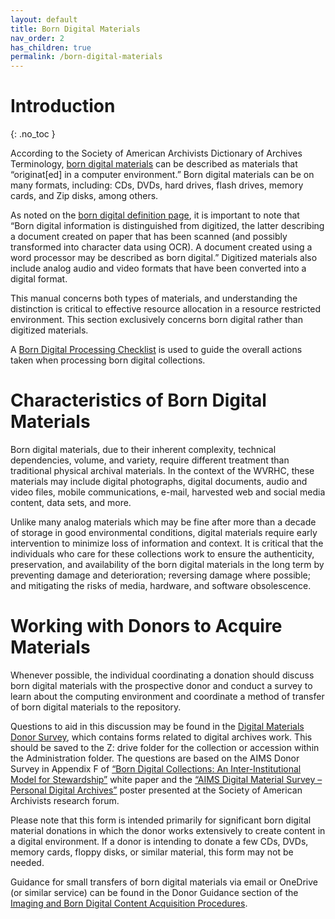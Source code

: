 ```yaml
---
layout: default
title: Born Digital Materials
nav_order: 2
has_children: true
permalink: /born-digital-materials
---
```

# Introduction
{: .no_toc }

According to the Society of American Archivists Dictionary of Archives Terminology, [born digital materials](https://dictionary.archivists.org/entry/born-digital.html) can be described as materials that “originat[ed] in a computer environment.” Born digital materials can be on many formats, including: CDs, DVDs, hard drives, flash drives, memory cards, and Zip disks, among others.  

As noted on the [born digital definition page](https://dictionary.archivists.org/entry/born-digital.html), it is important to note that “Born digital information is distinguished from digitized, the latter describing a document created on paper that has been scanned (and possibly transformed into character data using OCR). A document created using a word processor may be described as born digital.” Digitized materials also include analog audio and video formats that have been converted into a digital format. 

This manual concerns both types of materials, and understanding the distinction is critical to effective resource allocation in a resource restricted environment. This section exclusively concerns born digital rather than digitized materials.  

A [Born Digital Processing Checklist](https://elizajames.github.io/digital-preservation-documentation/assets/files/BornDigitalProcessingChecklist.docx) is used to guide the overall actions taken when processing born digital collections. 

# Characteristics of Born Digital Materials

Born digital materials, due to their inherent complexity, technical dependencies, volume, and variety, require different treatment than traditional physical archival materials. In the context of the WVRHC, these materials may include digital photographs, digital documents, audio and video files, mobile communications, e-mail, harvested web and social media content, data sets, and more.   

Unlike many analog materials which may be fine after more than a decade of storage in good environmental conditions, digital materials require early intervention to minimize loss of information and context. It is critical that the individuals who care for these collections work to ensure the authenticity, preservation, and availability of the born digital materials in the long term by preventing damage and deterioration; reversing damage where possible; and mitigating the risks of media, hardware, and software obsolescence.  

# Working with Donors to Acquire Materials

Whenever possible, the individual coordinating a donation should discuss born digital materials with the prospective donor and conduct a survey to learn about the computing environment and coordinate a method of transfer of born digital materials to the repository.  

Questions to aid in this discussion may be found in the [Digital Materials Donor Survey](https://elizajames.github.io/digital-preservation-documentation/assets/files/PreDonationDonorSurvey.docx), which contains forms related to digital archives work. This should be saved to the Z: drive folder for the collection or accession within the Administration folder. The questions are based on the AIMS Donor Survey in Appendix F of [“Born Digital Collections: An Inter-Institutional Model for Stewardship”](https://dcs.library.virginia.edu/files/2013/02/AIMS_final.pdf) white paper and the [“AIMS Digital Material Survey – Personal Digital Archives”](http://files.archivists.org/conference/dc2010/researchforum/MatienzoHandout.pdf) poster presented at the Society of American Archivists research forum. 

Please note that this form is intended primarily for significant born digital material donations in which the donor works extensively to create content in a digital environment. If a donor is intending to donate a few CDs, DVDs, memory cards, floppy disks, or similar material, this form may not be needed. 

Guidance for small transfers of born digital materials via email or OneDrive (or similar service) can be found in the Donor Guidance section of the [Imaging and Born Digital Content Acquisition Procedures](https://elizajames.github.io/digital-preservation-documentation/assets/files/ImagingAndBornDigitalContentAcquisitionProcedures.docx). 